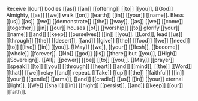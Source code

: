 Receive [[our]] bodies [[as]] [[an]] [[offering]] [[to]] [[you]], [[God]] Almighty, [[as]] [[we]] walk [[on]] [[earth]] [[in]] [[your]] [[name]]. Bless [[us]] [[as]] [[we]] [[demonstrate]] [[the]] [[way]], [[as]] [[we]] [[come]] [[together]] [[in]] [[our]] houses [[of]] [[worship]] [[to]] glorify [[your]] [[name]] [[and]] [[keep]] [[ourselves]] [[in]] [[you]]. [[Lord]], lead [[us]] [[through]] [[the]] [[desert]], [[and]] [[give]] [[the]] [[food]] [[we]] [[need]] [[to]] [[live]] [[in]] [[you]]. [[May]] [[we]], [[your]] [[flesh]], [[become]] [[whole]] [[forever]]. [[No]] [[god]] [[is]] [[there]] but [[you]], [[High]] [[Sovereign]]. [[All]] [[power]] [[be]] [[to]] [[you]]. [[May]] [[prayer]] [[speak]] [[to]] [[you]] [[through]] [[heart]] [[and]] [[mind]], [[the]] [[Word]] [[that]] [[we]] relay [[and]] repeat. [[Take]] [[up]] [[the]] [[faithful]] [[in]] [[your]] [[gentle]] [[arms]], [[and]] [[cradle]] [[us]] [[in]] [[your]] eternal [[light]]. [[We]] [[shall]] [[in]] [[night]] [[persist]], [[and]] [[keep]] [[our]] [[faith]].